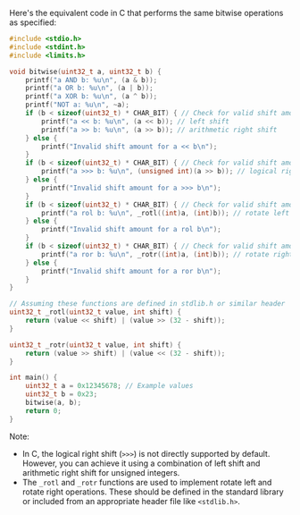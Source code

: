  Here's the equivalent code in C that performs the same bitwise operations as specified:

```c
#include <stdio.h>
#include <stdint.h>
#include <limits.h>

void bitwise(uint32_t a, uint32_t b) {
    printf("a AND b: %u\n", (a & b));
    printf("a OR b: %u\n", (a | b));
    printf("a XOR b: %u\n", (a ^ b));
    printf("NOT a: %u\n", ~a);
    if (b < sizeof(uint32_t) * CHAR_BIT) { // Check for valid shift amount
        printf("a << b: %u\n", (a << b)); // left shift
        printf("a >> b: %u\n", (a >> b)); // arithmetic right shift
    } else {
        printf("Invalid shift amount for a << b\n");
    }
    if (b < sizeof(uint32_t) * CHAR_BIT) { // Check for valid shift amount
        printf("a >>> b: %u\n", (unsigned int)(a >> b)); // logical right shift, unsigned to avoid sign extension
    } else {
        printf("Invalid shift amount for a >>> b\n");
    }
    if (b < sizeof(uint32_t) * CHAR_BIT) { // Check for valid shift amount
        printf("a rol b: %u\n", _rotl((int)a, (int)b)); // rotate left
    } else {
        printf("Invalid shift amount for a rol b\n");
    }
    if (b < sizeof(uint32_t) * CHAR_BIT) { // Check for valid shift amount
        printf("a ror b: %u\n", _rotr((int)a, (int)b)); // rotate right
    } else {
        printf("Invalid shift amount for a ror b\n");
    }
}

// Assuming these functions are defined in stdlib.h or similar header
uint32_t _rotl(uint32_t value, int shift) {
    return (value << shift) | (value >> (32 - shift));
}

uint32_t _rotr(uint32_t value, int shift) {
    return (value >> shift) | (value << (32 - shift));
}

int main() {
    uint32_t a = 0x12345678; // Example values
    uint32_t b = 0x23;
    bitwise(a, b);
    return 0;
}
```

Note:
- In C, the logical right shift (`>>>`) is not directly supported by default. However, you can achieve it using a combination of left shift and arithmetic right shift for unsigned integers.
- The `_rotl` and `_rotr` functions are used to implement rotate left and rotate right operations. These should be defined in the standard library or included from an appropriate header file like `<stdlib.h>`.
